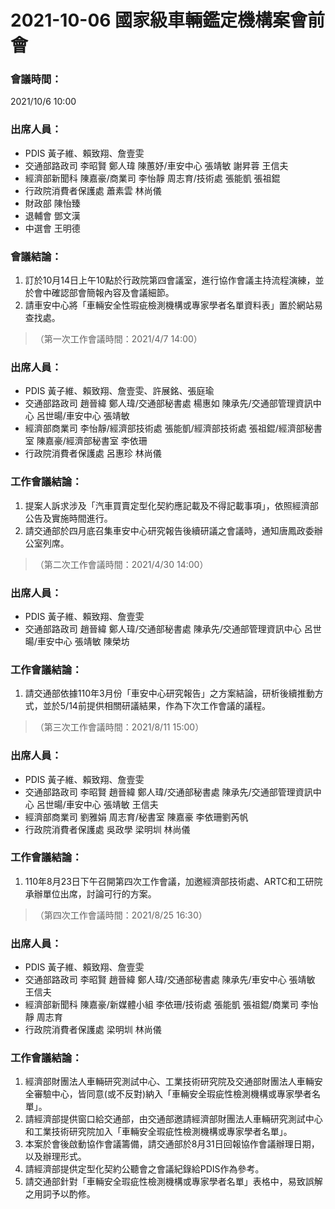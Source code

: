 # 2021-10-06 國家級車輛鑑定機構案會前會

### 會議時間：

2021/10/6 10:00
 
### 出席人員：

- PDIS 黃子維、賴致翔、詹壹雯
- 交通部路政司 李昭賢 鄭人瑋 陳蕙妤/車安中心 張靖敏 謝昇蓉 王信夫
- 經濟部新聞科 陳嘉豪/商業司 李怡靜 周志育/技術處 張能凱 張祖錕
- 行政院消費者保護處 蕭素雲 林尚儀
- 財政部 陳怡臻 
- 退輔會 鄧文漢
- 中選會 王明德 

### 會議結論：

1. 訂於10月14日上午10點於行政院第四會議室，進行協作會議主持流程演練，並於會中確認部會簡報內容及會議細節。
2. 請車安中心將「車輛安全性瑕疵檢測機構或專家學者名單資料表」置於網站易查找處。

> （第一次工作會議時間：2021/4/7 14:00）
 
### 出席人員：

- PDIS 黃子維、賴致翔、詹壹雯、許展銘、張庭瑜
- 交通部路政司 趙晉緯 鄭人瑋/交通部秘書處 楊惠如 陳承先/交通部管理資訊中心 呂世暘/車安中心 張靖敏
- 經濟部商業司 李怡靜/經濟部技術處 張能凱/經濟部技術處 張祖錕/經濟部秘書室 陳嘉豪/經濟部秘書室 李依珊 
- 行政院消費者保護處 呂惠珍 林尚儀

### 工作會議結論：

1. 提案人訴求涉及「汽車買賣定型化契約應記載及不得記載事項」，依照經濟部公告及實施時間進行。
2. 請交通部於四月底召集車安中心研究報告後續研議之會議時，通知唐鳳政委辦公室列席。

> （第二次工作會議時間：2021/4/30 14:00）
 
### 出席人員：

- PDIS 黃子維、賴致翔、詹壹雯
- 交通部路政司 趙晉緯 鄭人瑋/交通部秘書處 陳承先/交通部管理資訊中心 呂世暘/車安中心 張靖敏 陳榮坊
 
### 工作會議結論：

1. 請交通部依據110年3月份「車安中心研究報告」之方案結論，研析後續推動方式，並於5/14前提供相關研議結果，作為下次工作會議的議程。

> （第三次工作會議時間：2021/8/11 15:00）
 
### 出席人員：

- PDIS 黃子維、賴致翔、詹壹雯
- 交通部路政司 李昭賢 趙晉緯 鄭人瑋/交通部秘書處 陳承先/交通部管理資訊中心 呂世暘/車安中心 張靖敏 王信夫
- 經濟部商業司 劉雅娟 周志育/秘書室 陳嘉豪 李依珊劉芮帆
- 行政院消費者保護處 吳政學 梁明圳 林尚儀
 
### 工作會議結論：

1. 110年8月23日下午召開第四次工作會議，加邀經濟部技術處、ARTC和工研院承辦單位出席，討論可行的方案。

> （第四次工作會議時間：2021/8/25 16:30）
 
### 出席人員：

- PDIS 黃子維、賴致翔、詹壹雯
- 交通部路政司 李昭賢 趙晉緯 鄭人瑋/交通部秘書處 陳承先/車安中心 張靖敏 王信夫
- 經濟部新聞科 陳嘉豪/新媒體小組 李依珊/技術處 張能凱 張祖錕/商業司 李怡靜 周志育
- 行政院消費者保護處 梁明圳 林尚儀
 
### 工作會議結論：

1. 經濟部財團法人車輛研究測試中心、工業技術研究院及交通部財團法人車輛安全審驗中心，皆同意(或不反對)納入「車輛安全瑕疵性檢測機構或專家學者名單」。
2. 請經濟部提供窗口給交通部，由交通部邀請經濟部財團法人車輛研究測試中心和工業技術研究院加入「車輛安全瑕疵性檢測機構或專家學者名單」。
3. 本案於會後啟動協作會議籌備，請交通部於8月31日回報協作會議辦理日期，以及辦理形式。
4. 請經濟部提供定型化契約公聽會之會議紀錄給PDIS作為參考。
5. 請交通部針對「車輛安全瑕疵性檢測機構或專家學者名單」表格中，易致誤解之用詞予以酌修。

